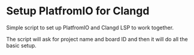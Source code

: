 # Setup PlatfromIO for Clangd
Simple script to set up PlatfromIO and Clangd LSP to work together. 

The script will ask for project name and board ID and then it will do all the basic setup.
